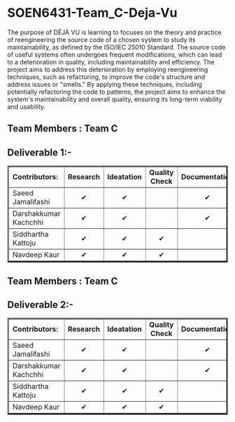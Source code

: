 # SOEN6431-Team_C-Deja-Vu

The purpose of DÉJÀ VU is learning to focuses on the theory and practice of reengineering the source code of a chosen system to study its maintainability, as defined by the ISO/IEC 25010 Standard. The source code of useful systems often undergoes frequent modifications, which can lead to a deterioration in quality, including maintainability and efficiency. The project aims to address this deterioration by employing reengineering techniques, such as refactoring, to improve the code's structure and address issues or "smells." By applying these techniques, including potentially refactoring the code to patterns, the project aims to enhance the system's maintainability and overall quality, ensuring its long-term viability and usability.

## Team Members : Team C
   ## Deliverable 1:- 
	

  <table border="3px solid">
      <tbody border="2px solid">
         <tr>
            <td><b>Contributors:<b></td>
		<td colspan="5" align="center"><b>Research<b></td>
		<td colspan="5" align="center"><b>Ideatation<b></td>
		<td colspan="5" align="center"><b>Quality Check<b></td>
		<td colspan="5" align="center"><b>Documentation<b></td>
         </tr>
         <tr>
            <td>Saeed	Jamalifashi</td>
		 <td colspan="5" align="center">✔</td>
		<td colspan="5" align="center">✔</td>
		<td colspan="5" align="center"></td>
		<td colspan="5" align="center">✔</td>
         </tr>
         <tr>
           <td>Darshakkumar Kachchhi</td>
		 <td colspan="5" align="center">✔</td>
		<td colspan="5" align="center">✔</td>
		<td colspan="5" align="center"></td>
		<td colspan="5" align="center">✔</td>
         </tr>
         <tr>
            <td>Siddhartha	Kattoju</td>
		 <td colspan="5" align="center">✔</td>
		<td colspan="5" align="center">✔</td>
		<td colspan="5" align="center">✔</td>
		<td colspan="5" align="center"></td>
         </tr>
         <tr>
            <td>Navdeep	Kaur</td>
		 <td colspan="5" align="center">✔</td>
		<td colspan="5" align="center">✔</td>
		<td colspan="5" align="center">✔</td>
		<td colspan="5" align="center"></td>
         </tr>
      </tbody>
   </table>

## Team Members : Team C
   ## Deliverable 2:- 
	

  <table border="3px solid">
      <tbody border="2px solid">
         <tr>
            <td><b>Contributors:<b></td>
		<td colspan="5" align="center"><b>Research<b></td>
		<td colspan="5" align="center"><b>Ideatation<b></td>
		<td colspan="5" align="center"><b>Quality Check<b></td>
		<td colspan="5" align="center"><b>Documentation<b></td>
         </tr>
         <tr>
            <td>Saeed	Jamalifashi</td>
		 <td colspan="5" align="center">✔</td>
		<td colspan="5" align="center">✔</td>
		<td colspan="5" align="center"></td>
		<td colspan="5" align="center">✔</td>
         </tr>
         <tr>
           <td>Darshakkumar Kachchhi</td>
		 <td colspan="5" align="center">✔</td>
		<td colspan="5" align="center">✔</td>
		<td colspan="5" align="center"></td>
		<td colspan="5" align="center">✔</td>
         </tr>
         <tr>
            <td>Siddhartha	Kattoju</td>
		 <td colspan="5" align="center">✔</td>
		<td colspan="5" align="center">✔</td>
		<td colspan="5" align="center">✔</td>
		<td colspan="5" align="center"></td>
         </tr>
         <tr>
            <td>Navdeep	Kaur</td>
		 <td colspan="5" align="center">✔</td>
		<td colspan="5" align="center">✔</td>
		<td colspan="5" align="center">✔</td>
		<td colspan="5" align="center"></td>
         </tr>
      </tbody>
   </table>
